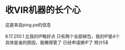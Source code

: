 # 收VIR机器的长个心


<img id="aimg_jOWio" onclick="zoom(this, this.src, 0, 0, 0)" class="zoom" src="https://vip2.loli.net/2020/10/23/NtIziT5s1bOp6RY.jpg" onmouseover="img_onmouseoverfunc(this)" onload="thumbImg(this)" border="0" alt="" /><br />
这是来自ping.pe的信息<br />
<br />
8.17.250.1 比我的IP略好点 只有两个全部掉包，我的IP是4个<br />
具体是谁的原因，我懒得管了 已经申请换IP了 预计5$<img id="aimg_HiIda" onclick="zoom(this, this.src, 0, 0, 0)" class="zoom" src="https://cdn.jsdelivr.net/gh/hishis/forum-master/public/images/patch.gif" onmouseover="img_onmouseoverfunc(this)" onload="thumbImg(this)" border="0" alt="" />

